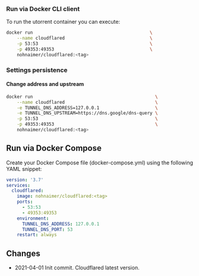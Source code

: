 ### Run via Docker CLI client

To run the utorrent container you can execute:

```bash
docker run                                            \
    --name cloudflared                                \
    -p 53:53                                          \
    -p 49353:49353                                    \
    nohnaimer/cloudflared:<tag>
```

### Settings persistence

#### Change address and upstream
```bash
docker run                                              \
    --name cloudflared                                  \
    -e TUNNEL_DNS_ADDRESS=127.0.0.1                     \
    -e TUNNEL_DNS_UPSTREAM=https://dns.google/dns-query \
    -p 53:53                                            \
    -p 49353:49353                                      \
    nohnaimer/cloudflared:<tag>
```

## Run via Docker Compose

Create your Docker Compose file (docker-compose.yml) using the following YAML snippet:

```yaml
version: '3.7'
services:
  cloudflared:
    image: nohnaimer/cloudflared:<tag>
    ports:
      - 53:53
      - 49353:49353
    environment:
      TUNNEL_DNS_ADDRESS: 127.0.0.1
      TUNNEL_DNS_PORT: 53
    restart: always
```

## Changes
* 2021-04-01 Init commit. Cloudflared latest version.